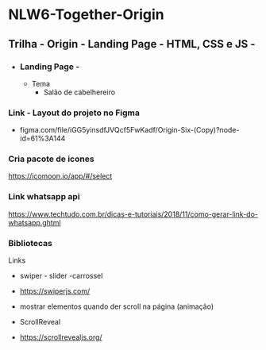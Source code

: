 # NLW6-Together-Origin
## Trilha - Origin - Landing Page - HTML, CSS e JS - 

- ### Landing Page - 
  - Tema
    - Salão de cabelhereiro

### Link - Layout do projeto no Figma 
  - figma.com/file/iGG5yinsdfJVQcf5FwKadf/Origin-Six-(Copy)?node-id=61%3A144


### Cria pacote de icones
https://icomoon.io/app/#/select


### Link whatsapp api
https://www.techtudo.com.br/dicas-e-tutoriais/2018/11/como-gerar-link-do-whatsapp.ghtml


### Bibliotecas
Links

- swiper - slider -carrossel
- https://swiperjs.com/

- mostrar elementos quando der scroll na página (animação)

- ScrollReveal
- https://scrollrevealjs.org/